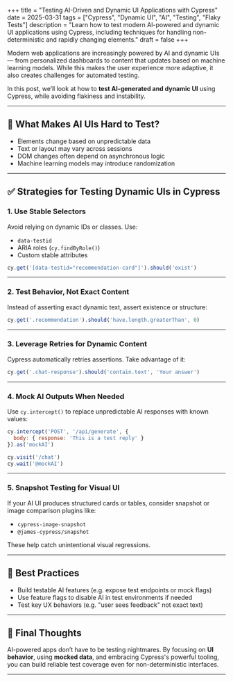 +++
title = "Testing AI-Driven and Dynamic UI Applications with Cypress"
date = 2025-03-31
tags = ["Cypress", "Dynamic UI", "AI", "Testing", "Flaky Tests"]
description = "Learn how to test modern AI-powered and dynamic UI applications using Cypress, including techniques for handling non-deterministic and rapidly changing elements."
draft = false
+++

Modern web applications are increasingly powered by AI and dynamic UIs — from personalized dashboards to content that updates based on machine learning models. While this makes the user experience more adaptive, it also creates challenges for automated testing.

In this post, we’ll look at how to **test AI-generated and dynamic UI** using Cypress, while avoiding flakiness and instability.

---

## 🤖 What Makes AI UIs Hard to Test?

- Elements change based on unpredictable data
- Text or layout may vary across sessions
- DOM changes often depend on asynchronous logic
- Machine learning models may introduce randomization

---

## ✅ Strategies for Testing Dynamic UIs in Cypress

### 1. **Use Stable Selectors**

Avoid relying on dynamic IDs or classes. Use:

- `data-testid`
- ARIA roles (`cy.findByRole()`)
- Custom stable attributes

```js
cy.get('[data-testid="recommendation-card"]').should('exist')
```

---

### 2. **Test Behavior, Not Exact Content**

Instead of asserting exact dynamic text, assert existence or structure:

```js
cy.get('.recommendation').should('have.length.greaterThan', 0)
```

---

### 3. **Leverage Retries for Dynamic Content**

Cypress automatically retries assertions. Take advantage of it:

```js
cy.get('.chat-response').should('contain.text', 'Your answer')
```

---

### 4. **Mock AI Outputs When Needed**

Use `cy.intercept()` to replace unpredictable AI responses with known values:

```js
cy.intercept('POST', '/api/generate', {
  body: { response: 'This is a test reply' }
}).as('mockAI')

cy.visit('/chat')
cy.wait('@mockAI')
```

---

### 5. **Snapshot Testing for Visual UI**

If your AI UI produces structured cards or tables, consider snapshot or image comparison plugins like:

- `cypress-image-snapshot`
- `@james-cypress/snapshot`

These help catch unintentional visual regressions.

---

## 🧠 Best Practices

- Build testable AI features (e.g. expose test endpoints or mock flags)
- Use feature flags to disable AI in test environments if needed
- Test key UX behaviors (e.g. "user sees feedback" not exact text)

---

## 🚀 Final Thoughts

AI-powered apps don’t have to be testing nightmares. By focusing on **UI behavior**, using **mocked data**, and embracing Cypress's powerful tooling, you can build reliable test coverage even for non-deterministic interfaces.

---

